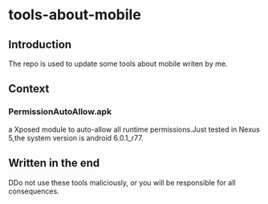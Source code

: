 # tools-about-mobile
## Introduction
The repo is used to update some tools about mobile writen by me.
## Context
### PermissionAutoAllow.apk
a Xposed module to auto-allow all runtime permissions.Just tested in Nexus 5,the system version is android 6.0.1_r77.
## Written in the end
DDo not use these tools maliciously, or you will be responsible for all consequences.
